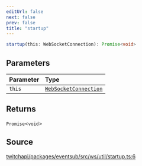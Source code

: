 ```yaml
---
editUrl: false
next: false
prev: false
title: "startup"
---
```


```ts
startup(this: WebSocketConnection): Promise<void>
```

## Parameters

| Parameter | Type |
| :------ | :------ |
| `this` | [`WebSocketConnection`](/api/eventsub/classes/websocketconnection/) |

## Returns

`Promise`\<`void`\>

## Source

[twitchapi/packages/eventsub/src/ws/util/startup.ts:6](https://github.com/pablornc/twitchapi//blob/f8a75ccd701e54db4c91e2b0128974da23f25d14/packages/eventsub/src/ws/util/startup.ts#L6)
